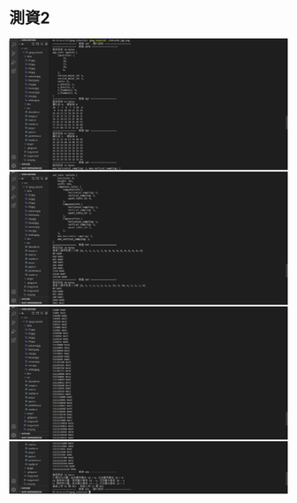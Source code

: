 # 測資2

![201](./screenShot/201.png)
![202](./screenShot/202.png)
![203](./screenShot/203.png)
![204](./screenShot/204.png)